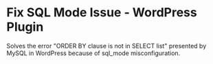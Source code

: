 # Fix SQL Mode Issue - WordPress Plugin

Solves the error "ORDER BY clause is not in SELECT list" presented by MySQL in WordPress because of sql_mode misconfiguration.
